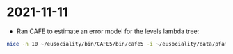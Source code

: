 # 2021-11-11

- Ran CAFE to estimate an error model for the levels lambda tree:
```bash
nice -n 10 ~/eusociality/bin/CAFE5/bin/cafe5 -i ~/eusociality/data/pfam_matrices/2021-11-01/pfam_matrix_upto_99quantile_variance.tsv -t ~/eusociality/data/trees/2021-11-01/hymenoptera_52_without_outgroup_ze.nwk -o hymenoptera_levels_52_upto_99th_quantile_error_estimation -y ~/eusociality/data/lambda_trees/2021-11-03/hymenoptera_52_without_outgroup_ze_lamda_tree.txt -c 10 -L ../2021-05-04/log.config -e
```